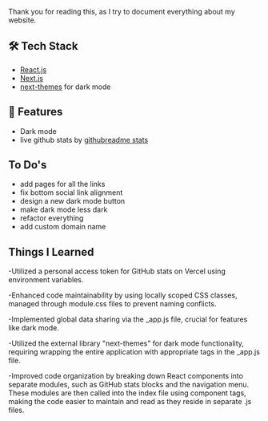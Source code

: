 Thank you for reading this, as I try to document everything about my website.

## 🛠️ Tech Stack

- [React.js](https://www.reactjs.org/)
- [Next.js](https://nextjs.org/)
- [next-themes](https://www.npmjs.com/package/next-themes) for dark mode

## 👀 Features
- Dark mode
- live github stats by [githubreadme stats](https://github.com/anuraghazra/github-readme-stats)

## To Do's
- add pages for all the links
- fix bottom social link alignment
- design a new dark mode button
- make dark mode less dark
- refactor everything
- add custom domain name

## Things I Learned
-Utilized a personal access token for GitHub stats on Vercel using environment variables.

-Enhanced code maintainability by using locally scoped CSS classes, managed through module.css files to prevent naming conflicts.

-Implemented global data sharing via the _app.js file, crucial for features like dark mode.

-Utilized the external library "next-themes" for dark mode functionality, requiring wrapping the entire application with appropriate tags in the _app.js file.

-Improved code organization by breaking down React components into separate modules, such as GitHub stats blocks and the navigation menu. These modules are then called into the index file using component tags, making the code easier to maintain and read as they reside in separate .js files.
